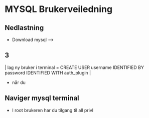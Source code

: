 # MYSQL Brukerveiledning
## Nedlastning
* Download mysql -->


## 3
| lag ny bruker i terminal = CREATE USER username IDENTIFIED BY password IDENTIFIED WITH auth_plugin |
* når du  


## Naviger mysql terminal
* I root brukeren har du tilgang til all privl
